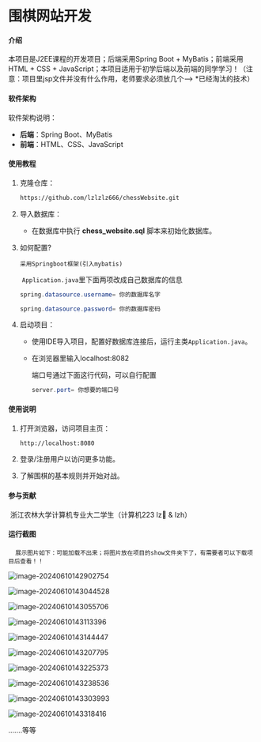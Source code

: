# 围棋网站开发

#### 介绍

本项目是J2EE课程的开发项目；后端采用Spring Boot + MyBatis；前端采用HTML + CSS + JavaScript；本项目适用于初学后端以及前端的同学学习！（注意：项目里jsp文件并没有什么作用，老师要求必须放几个--> *已经淘汰的技术）

#### 软件架构

软件架构说明：

- **后端**：Spring Boot、MyBatis
- **前端**：HTML、CSS、JavaScript

#### 使用教程

1. 克隆仓库：

   ```bash
   https://github.com/lzlzlz666/chessWebsite.git
   ```

2. 导入数据库：

   - 在数据库中执行 **chess_website.sql** 脚本来初始化数据库。

3. 如何配置?

       采用Springboot框架(引入mybatis)

    ​    `Application.java`里下面两项改成自己数据库的信息

    ```java
    spring.datasource.username= 你的数据库名字
    
    spring.datasource.password= 你的数据库密码
    ```

4. 启动项目：

   - 使用IDE导入项目，配置好数据库连接后，运行主类`Application.java`。

   - 在浏览器里输入localhost:8082

     端口号通过下面这行代码，可以自行配置

     ```java
     server.port= 你想要的端口号
     ```

#### 使用说明

1. 打开浏览器，访问项目主页：

   ```bash
   http://localhost:8080
   ```

2. 登录/注册用户以访问更多功能。

3. 了解围棋的基本规则并开始对战。

   

#### 参与贡献

​      浙江农林大学计算机专业大二学生（计算机223 lz👑 & lzh）



#### 运行截图

      展示图片如下：可能加载不出来；将图片放在项目的show文件夹下了，有需要者可以下载项目后查看！！

![image-20240610142902754](C:\Users\linz\AppData\Roaming\Typora\typora-user-images\image-20240610142902754.png)

![image-20240610143044528](C:\Users\linz\AppData\Roaming\Typora\typora-user-images\image-20240610143044528.png)

![image-20240610143055706](C:\Users\linz\AppData\Roaming\Typora\typora-user-images\image-20240610143055706.png)

![image-20240610143113396](C:\Users\linz\AppData\Roaming\Typora\typora-user-images\image-20240610143113396.png)

![image-20240610143144447](C:\Users\linz\AppData\Roaming\Typora\typora-user-images\image-20240610143144447.png)

![image-20240610143207795](C:\Users\linz\AppData\Roaming\Typora\typora-user-images\image-20240610143207795.png)

![image-20240610143225373](C:\Users\linz\AppData\Roaming\Typora\typora-user-images\image-20240610143225373.png)

![image-20240610143238536](C:\Users\linz\AppData\Roaming\Typora\typora-user-images\image-20240610143238536.png)

![image-20240610143303993](C:\Users\linz\AppData\Roaming\Typora\typora-user-images\image-20240610143303993.png)

![image-20240610143318416](C:\Users\linz\AppData\Roaming\Typora\typora-user-images\image-20240610143318416.png)

.......等等
